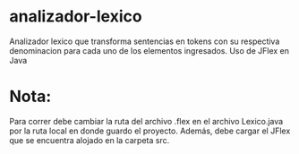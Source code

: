 # analizador-lexico

Analizador lexico que transforma sentencias en tokens con su respectiva denominacion para cada uno de los elementos ingresados. Uso de JFlex en Java

# Nota:
Para correr debe cambiar la ruta del archivo .flex en el archivo Lexico.java por la ruta local en donde guardo el proyecto. 
Además, debe cargar el JFlex que se encuentra alojado en la carpeta src.

